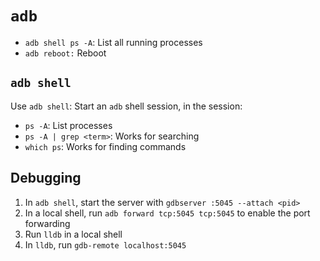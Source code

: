 # `adb`

- `adb shell ps -A`: List all running processes
- `adb reboot:` Reboot

## `adb shell`

Use `adb shell`: Start an `adb` shell session, in the session:

- `ps -A`: List processes
- `ps -A | grep <term>`: Works for searching
- `which ps`: Works for finding commands

## Debugging

1. In `adb shell`, start the server with `gdbserver :5045 --attach <pid>`
2. In a local shell, run `adb forward tcp:5045 tcp:5045` to enable the port forwarding
3. Run `lldb` in a local shell
4. In `lldb`, run `gdb-remote localhost:5045`
